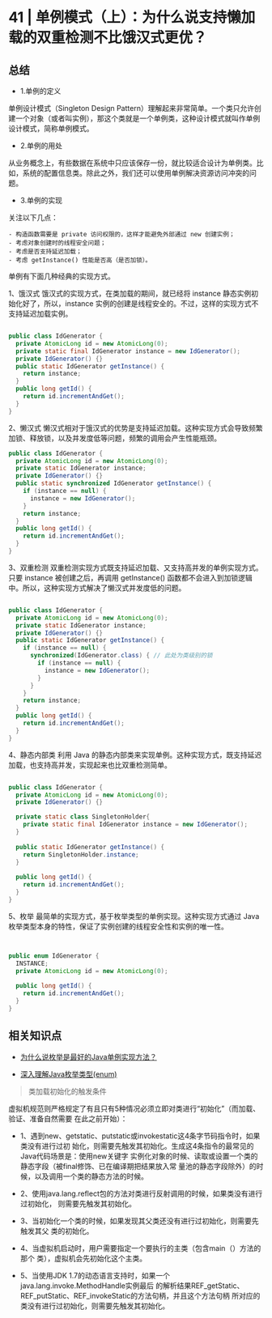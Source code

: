 
# 41 | 单例模式（上）：为什么说支持懒加载的双重检测不比饿汉式更优？









## 总结

- 1.单例的定义

单例设计模式（Singleton Design Pattern）理解起来非常简单。一个类只允许创建一个对象（或者叫实例），那这个类就是一个单例类，这种设计模式就叫作单例设计模式，简称单例模式。

- 2.单例的用处

从业务概念上，有些数据在系统中只应该保存一份，就比较适合设计为单例类。比如，系统的配置信息类。除此之外，我们还可以使用单例解决资源访问冲突的问题。

- 3.单例的实现

关注以下几点：

```
- 构造函数需要是 private 访问权限的，这样才能避免外部通过 new 创建实例；
- 考虑对象创建时的线程安全问题；
- 考虑是否支持延迟加载；
- 考虑 getInstance() 性能是否高（是否加锁）。
```

单例有下面几种经典的实现方式。

1、饿汉式 饿汉式的实现方式，在类加载的期间，就已经将 instance 静态实例初始化好了，所以，instance 实例的创建是线程安全的。不过，这样的实现方式不支持延迟加载实例。

```java

public class IdGenerator { 
  private AtomicLong id = new AtomicLong(0);
  private static final IdGenerator instance = new IdGenerator();
  private IdGenerator() {}
  public static IdGenerator getInstance() {
    return instance;
  }
  public long getId() { 
    return id.incrementAndGet();
  }
}
```

2、懒汉式 懒汉式相对于饿汉式的优势是支持延迟加载。这种实现方式会导致频繁加锁、释放锁，以及并发度低等问题，频繁的调用会产生性能瓶颈。

```java
public class IdGenerator { 
  private AtomicLong id = new AtomicLong(0);
  private static IdGenerator instance;
  private IdGenerator() {}
  public static synchronized IdGenerator getInstance() {
    if (instance == null) {
      instance = new IdGenerator();
    }
    return instance;
  }
  public long getId() { 
    return id.incrementAndGet();
  }
}
```


3、双重检测 双重检测实现方式既支持延迟加载、又支持高并发的单例实现方式。只要 instance 被创建之后，再调用 getInstance() 函数都不会进入到加锁逻辑中。所以，这种实现方式解决了懒汉式并发度低的问题。

```java

public class IdGenerator { 
  private AtomicLong id = new AtomicLong(0);
  private static IdGenerator instance;
  private IdGenerator() {}
  public static IdGenerator getInstance() {
    if (instance == null) {
      synchronized(IdGenerator.class) { // 此处为类级别的锁
        if (instance == null) {
          instance = new IdGenerator();
        }
      }
    }
    return instance;
  }
  public long getId() { 
    return id.incrementAndGet();
  }
}
```


4、静态内部类 利用 Java 的静态内部类来实现单例。这种实现方式，既支持延迟加载，也支持高并发，实现起来也比双重检测简单。

```java

public class IdGenerator { 
  private AtomicLong id = new AtomicLong(0);
  private IdGenerator() {}

  private static class SingletonHolder{
    private static final IdGenerator instance = new IdGenerator();
  }
  
  public static IdGenerator getInstance() {
    return SingletonHolder.instance;
  }
 
  public long getId() { 
    return id.incrementAndGet();
  }
}
```


5、枚举 最简单的实现方式，基于枚举类型的单例实现。这种实现方式通过 Java 枚举类型本身的特性，保证了实例创建的线程安全性和实例的唯一性。

```java


public enum IdGenerator {
  INSTANCE;
  private AtomicLong id = new AtomicLong(0);
 
  public long getId() { 
    return id.incrementAndGet();
  }
}
```



## 相关知识点

- [为什么说枚举是最好的Java单例实现方法？](https://www.jianshu.com/p/d9d9dcf23359)

- [深入理解Java枚举类型(enum)](https://blog.csdn.net/javazejian/article/details/71333103)


> 类加载初始化的触发条件

虚拟机规范则严格规定了有且只有5种情况必须立即对类进行“初始化”（而加载、验证、准备自然需要
在此之前开始）：

- 1、遇到new、getstatic、putstatic或invokestatic这4条字节码指令时，如果类没有进行过初
始化，则需要先触发其初始化。生成这4条指令的最常见的Java代码场景是：使用new关键字
实例化对象的时候、读取或设置一个类的静态字段（被final修饰、已在编译期把结果放入常
量池的静态字段除外）的时候，以及调用一个类的静态方法的时候。

- 2、使用java.lang.reflect包的方法对类进行反射调用的时候，如果类没有进行过初始化，
则需要先触发其初始化。

- 3、当初始化一个类的时候，如果发现其父类还没有进行过初始化，则需要先触发其父
类的初始化。

- 4、当虚拟机启动时，用户需要指定一个要执行的主类（包含main（）方法的那个
类），虚拟机会先初始化这个主类。

- 5、当使用JDK 1.7的动态语言支持时，如果一个java.lang.invoke.MethodHandle实例最后
的解析结果REF_getStatic、REF_putStatic、REF_invokeStatic的方法句柄，并且这个方法句柄
所对应的类没有进行过初始化，则需要先触发其初始化。
